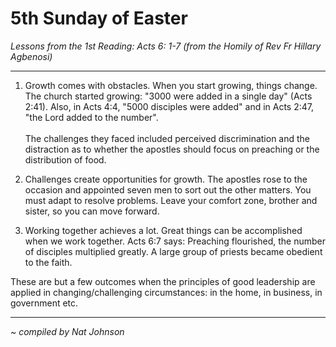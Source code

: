 # 5th Sunday of Easter
_Lessons from the 1st Reading: Acts 6: 1-7 (from the Homily of Rev Fr Hillary Agbenosi)_

---

1.	Growth comes with obstacles. When you start growing, things change. The church started growing: "3000 were added in a single day" (Acts 2:41). Also, in Acts 4:4, "5000 disciples were added" and in Acts 2:47, "the Lord added to the number". <br><br>The challenges they faced included perceived discrimination and the distraction as to whether the apostles should focus on preaching or the distribution of food.

2.	Challenges create opportunities for growth. The apostles rose to the occasion and appointed seven men to sort out the other matters. You must adapt to resolve problems. Leave your comfort zone, brother and sister, so you can move forward.

3.	Working together achieves a lot. Great things can be accomplished when we work together. Acts 6:7 says: Preaching flourished, the number of disciples multiplied greatly. A large group of priests became obedient to the faith. 

These are but a few outcomes when the principles of good leadership are applied in changing/challenging circumstances: in the home, in business, in government etc.

---

_~ compiled by Nat Johnson_
